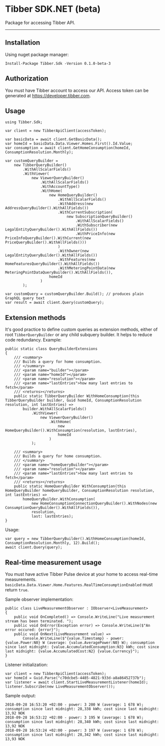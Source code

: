 Tibber SDK.NET (beta)
=======================

Package for accessing Tibber API.

----------
Installation
-------------
Using nuget package manager:
```
Install-Package Tibber.Sdk -Version 0.1.0-beta-3
```

Authorization
-------------
You must have Tibber account to access our API. Access token can be generated at https://developer.tibber.com.

Usage
-------------
```
using Tibber.Sdk;
```

```
var client = new TibberApiClient(accessToken);

var basicData = await client.GetBasicData();
var homeId = basicData.Data.Viewer.Homes.First().Id.Value;
var consumption = await client.GetHomeConsumption(homeId, ConsumptionResolution.Monthly);

var customQueryBuilder =
    new TibberQueryBuilder()
        .WithAllScalarFields()
        .WithViewer(
            new ViewerQueryBuilder()
                .WithAllScalarFields()
                .WithAccountType()
                .WithHome(
                    new HomeQueryBuilder()
                        .WithAllScalarFields()
                        .WithAddress(new AddressQueryBuilder().WithAllFields())
                        .WithCurrentSubscription(
                            new SubscriptionQueryBuilder()
                                .WithAllScalarFields()
                                .WithSubscriber(new LegalEntityQueryBuilder().WithAllFields())
                                .WithPriceInfo(new PriceInfoQueryBuilder().WithCurrent(new PriceQueryBuilder().WithAllFields()))
                        )
                        .WithOwner(new LegalEntityQueryBuilder().WithAllFields())
                        .WithFeatures(new HomeFeaturesQueryBuilder().WithAllFields())
                        .WithMeteringPointData(new MeteringPointDataQueryBuilder().WithAllFields()),
                    homeId
                )
        );

var customQuery = customQueryBuilder.Build(); // produces plain GraphQL query text
var result = await client.Query(customQuery);
```

Extension methods
-------------
It's good practice to define custom queries as extension methods, either of root `TibberQueryBuilder` or any child subquery builder. It helps to reduce code redundancy.
Example:
```
public static class QueryBuilderExtensions
{
    /// <summary>
    /// Builds a query for home consumption.
    /// </summary>
    /// <param name="builder"></param>
    /// <param name="homeId"></param>
    /// <param name="resolution"></param>
    /// <param name="lastEntries">how many last entries to fetch</param>
    /// <returns></returns>
    public static TibberQueryBuilder WithHomeConsumption(this TibberQueryBuilder builder, Guid homeId, ConsumptionResolution resolution, int lastEntries) =>
        builder.WithAllScalarFields()
            .WithViewer(
                new ViewerQueryBuilder()
                    .WithHome(
                        new HomeQueryBuilder().WithConsumption(resolution, lastEntries),
                        homeId
                    )
            );

    /// <summary>
    /// Builds a query for home consumption.
    /// </summary>
    /// <param name="homeQueryBuilder"></param>
    /// <param name="resolution"></param>
    /// <param name="lastEntries">how many last entries to fetch</param>
    /// <returns></returns>
    public static HomeQueryBuilder WithConsumption(this HomeQueryBuilder homeQueryBuilder, ConsumptionResolution resolution, int lastEntries) =>
        homeQueryBuilder.WithConsumption(
            new HomeConsumptionConnectionQueryBuilder().WithNodes(new ConsumptionQueryBuilder().WithAllFields()),
            resolution,
            last: lastEntries);
}
```
Usage:
```
var query = new TibberQueryBuilder().WithHomeConsumption(homeId, ConsumptionResolution.Monthly, 12).Build();
await client.Query(query);
```

Real-time measurement usage
-------------
You must have active Tibber Pulse device at your home to access real-time measurements. `basicData.Data.Viewer.Home.Features.RealTimeConsumptionEnabled` must return `true`.

Sample observer implementation:
```
public class LiveMeasurementObserver : IObserver<LiveMeasurement>
{
    public void OnCompleted() => Console.WriteLine("Live measurement stream has been terminated. ");
    public void OnError(Exception error) => Console.WriteLine($"An error occured: {error}");
    public void OnNext(LiveMeasurement value) =>
        Console.WriteLine($"{value.Timestamp} - power: {value.Power:N0} W (average: {value.AveragePower:N0} W); consumption since last midnight: {value.AccumulatedConsumption:N3} kWh; cost since last midnight: {value.AccumulatedCost:N2} {value.Currency}");
}
```

Listener initialization:
```
var client = new TibberApiClient(accessToken);
var homeId = Guid.Parse("c70dcbe5-4485-4821-933d-a8a86452737b");
var listener = await client.StartLiveMeasurementListener(homeId);
listener.Subscribe(new LiveMeasurementObserver());
```

Sample output:
```
2018-09-28 16:53:20 +02:00 - power: 3 200 W (average: 1 678 W); consumption since last midnight: 28,338 kWh; cost since last midnight: 13,92 NOK
2018-09-28 16:53:22 +02:00 - power: 3 195 W (average: 1 678 W); consumption since last midnight: 28,340 kWh; cost since last midnight: 13,92 NOK
2018-09-28 16:53:24 +02:00 - power: 3 197 W (average: 1 678 W); consumption since last midnight: 28,342 kWh; cost since last midnight: 13,93 NOK
```
